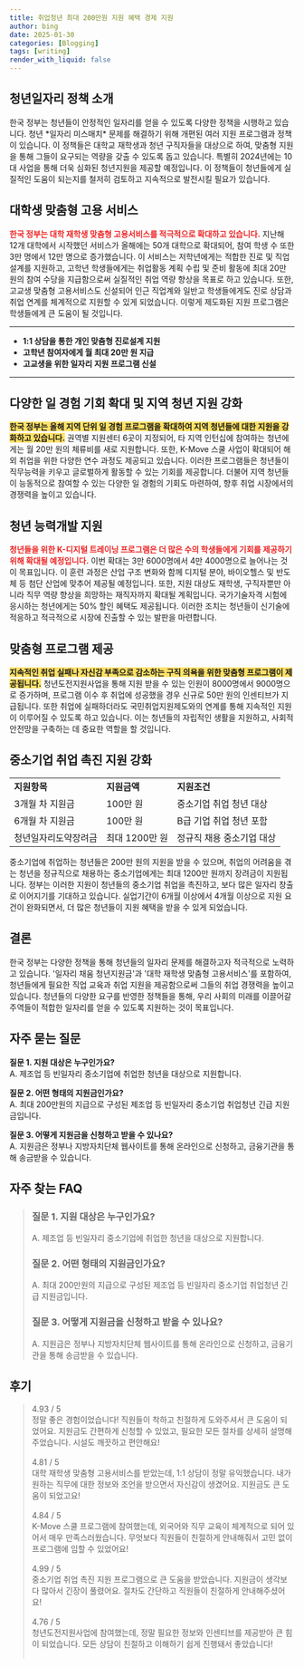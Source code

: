 ```yaml
---
title: 취업청년 최대 200만원 지원 혜택 경제 지원
author: bing
date: 2025-01-30
categories: [Blogging]
tags: [writing]
render_with_liquid: false
---
```



<h2 id='청년일자리정책소개'>청년일자리 정책 소개</h2>

<p>한국 정부는 청년들이 안정적인 일자리를 얻을 수 있도록 다양한 정책을 시행하고 있습니다. 청년 *일자리 미스매치* 문제를 해결하기 위해 개편된 여러 지원 프로그램과 정책이 있습니다. 이 정책들은 대학교 재학생과 청년 구직자들을 대상으로 하여, 맞춤형 지원을 통해 그들이 요구되는 역량을 갖출 수 있도록 돕고 있습니다. 특별히 2024년에는 10대 사업을 통해 더욱 심화된 청년지원을 제공할 예정입니다. 이 정책들이 청년들에게 실질적인 도움이 되는지를 철저히 검토하고 지속적으로 발전시킬 필요가 있습니다.</p>

<h2 id='대학생맞춤형고용서비스'>대학생 맞춤형 고용 서비스</h2>

<p><b><span style="color: #ee2323;">한국 정부는 대학 재학생 맞춤형 고용서비스를 적극적으로 확대하고 있습니다.</span></b> 지난해 12개 대학에서 시작했던 서비스가 올해에는 50개 대학으로 확대되어, 참여 학생 수 또한 3만 명에서 12만 명으로 증가했습니다. 이 서비스는 저학년에게는 적합한 진로 및 직업 설계를 지원하고, 고학년 학생들에게는 취업활동 계획 수립 및 준비 활동에 최대 20만 원의 참여 수당을 지급함으로써 실질적인 취업 역량 향상을 목표로 하고 있습니다. 또한, 고교생 맞춤형 고용서비스도 신설되어 인근 직업계와 일반고 학생들에게도 진로 상담과 취업 연계를 체계적으로 지원할 수 있게 되었습니다. 이렇게 제도화된 지원 프로그램은 학생들에게 큰 도움이 될 것입니다.</p>

<hr />

<ul>
    <li><b>1:1 상담을 통한 개인 맞춤형 진로설계 지원</b></li>
    <li><b>고학년 참여자에게 월 최대 20만 원 지급</b></li>
    <li><b>고교생을 위한 일자리 지원 프로그램 신설</b></li>
</ul>

<hr />

<h2 id='지역청년지원'>다양한 일 경험 기회 확대 및 지역 청년 지원 강화</h2>

<p><b><span style="background-color: #ffe066;">한국 정부는 올해 지역 단위 일 경험 프로그램을 확대하여 지역 청년들에 대한 지원을 강화하고 있습니다.</span></b> 권역별 지원센터 6곳이 지정되어, 타 지역 인턴십에 참여하는 청년에게는 월 20만 원의 체류비를 새로 지원합니다. 또한, K-Move 스쿨 사업이 확대되어 해외 취업을 위한 다양한 연수 과정도 제공되고 있습니다. 이러한 프로그램들은 청년들이 직무능력을 키우고 글로벌하게 활동할 수 있는 기회를 제공합니다. 더불어 지역 청년들이 능동적으로 참여할 수 있는 다양한 일 경험의 기회도 마련하여, 향후 취업 시장에서의 경쟁력을 높이고 있습니다.</p>

<h2 id='청년능력개발'>청년 능력개발 지원</h2>

<p><b><span style="color: #ee2323;">청년들을 위한 K-디지털 트레이닝 프로그램은 더 많은 수의 학생들에게 기회를 제공하기 위해 확대될 예정입니다.</span></b> 이번 확대는 3만 6000명에서 4만 4000명으로 늘어나는 것이 목표입니다. 이 훈련 과정은 산업 구조 변화와 함께 디지털 분야, 바이오헬스 및 반도체 등 첨단 산업에 맞추어 제공될 예정입니다. 또한, 지원 대상도 재학생, 구직자뿐만 아니라 직무 역량 향상을 희망하는 재직자까지 확대될 계획입니다. 국가기술자격 시험에 응시하는 청년에게는 50% 할인 혜택도 제공됩니다. 이러한 조치는 청년들이 신기술에 적응하고 적극적으로 시장에 진출할 수 있는 발판을 마련합니다.</p>

<h2 id='맞춤형프로그램'>맞춤형 프로그램 제공</h2>

<p><b><span style="background-color: #ffe066;">지속적인 취업 실패나 자신감 부족으로 감소하는 구직 의욕을 위한 맞춤형 프로그램이 제공됩니다.</span></b> 청년도전지원사업을 통해 지원 받을 수 있는 인원이 8000명에서 9000명으로 증가하며, 프로그램 이수 후 취업에 성공했을 경우 신규로 50만 원의 인센티브가 지급됩니다. 또한 취업에 실패하더라도 국민취업지원제도와의 연계를 통해 지속적인 지원이 이루어질 수 있도록 하고 있습니다. 이는 청년들의 자립적인 생활을 지원하고, 사회적 안전망을 구축하는 데 중요한 역할을 할 것입니다.</p>

<h2 id='중소기업장려금'>중소기업 취업 촉진 지원 강화</h2>

<table>
    <tr>
        <td><b>지원항목</b></td>
        <td><b>지원금액</b></td>
        <td><b>지원조건</b></td>
    </tr>
    <tr>
        <td>3개월 차 지원금</td>
        <td>100만 원</td>
        <td>중소기업 취업 청년 대상</td>
    </tr>
    <tr>
        <td>6개월 차 지원금</td>
        <td>100만 원</td>
        <td>B급 기업 취업 청년 포함</td>
    </tr>
    <tr>
        <td>청년일자리도약장려금</td>
        <td>최대 1200만 원</td>
        <td>정규직 채용 중소기업 대상</td>
    </tr>
</table>

<p>중소기업에 취업하는 청년들은 200만 원의 지원을 받을 수 있으며, 취업의 어려움을 겪는 청년을 정규직으로 채용하는 중소기업에게는 최대 1200만 원까지 장려금이 지원됩니다. 정부는 이러한 지원이 청년들의 중소기업 취업을 촉진하고, 보다 많은 일자리 창출로 이어지기를 기대하고 있습니다. 실업기간이 6개월 이상에서 4개월 이상으로 지원 요건이 완화되면서, 더 많은 청년들이 지원 혜택을 받을 수 있게 되었습니다.</p>

<h2 id='결론'>결론</h2>

<p>한국 정부는 다양한 정책을 통해 청년들의 일자리 문제를 해결하고자 적극적으로 노력하고 있습니다. '일자리 채움 청년지원금'과 '대학 재학생 맞춤형 고용서비스'를 포함하여, 청년들에게 필요한 직업 교육과 취업 지원을 제공함으로써 그들의 취업 경쟁력을 높이고 있습니다. 청년들의 다양한 요구를 반영한 정책들을 통해, 우리 사회의 미래를 이끌어갈 주역들이 적합한 일자리를 얻을 수 있도록 지원하는 것이 목표입니다.</p>

<h2 id='자주묻는질문'>자주 묻는 질문</h2>

<p><b>질문 1. 지원 대상은 누구인가요?</b><br>A. 제조업 등 빈일자리 중소기업에 취업한 청년을 대상으로 지원합니다.</p>

<p><b>질문 2. 어떤 형태의 지원금인가요?</b><br>A. 최대 200만원의 지급으로 구성된 제조업 등 빈일자리 중소기업 취업청년 긴급 지원금입니다.</p>

<p><b>질문 3. 어떻게 지원금을 신청하고 받을 수 있나요?</b><br>A. 지원금은 정부나 지방자치단체 웹사이트를 통해 온라인으로 신청하고, 금융기관을 통해 송금받을 수 있습니다.</p>


<h2 id='자주_찾는_FAQ'>자주 찾는 FAQ</h2>
<div itemscope="" itemtype="https://schema.org/FAQPage"> 
<blockquote> 
<div itemscope="" itemprop="mainEntity" itemtype="https://schema.org/Question"> 
<h3 itemprop="name">질문 1. 지원 대상은 누구인가요?</h3> 
<div itemscope="" itemprop="acceptedAnswer" itemtype="https://schema.org/Answer"> 
<span itemprop="text"> 
<p>A. 제조업 등 빈일자리 중소기업에 취업한 청년을 대상으로 지원합니다.</p> 
</span> 
</div> 
</div> 
<div itemscope="" itemprop="mainEntity" itemtype="https://schema.org/Question"> 
<h3 itemprop="name">질문 2. 어떤 형태의 지원금인가요?</h3> 
<div itemscope="" itemprop="acceptedAnswer" itemtype="https://schema.org/Answer"> 
<span itemprop="text"> 
<p>A. 최대 200만원의 지급으로 구성된 제조업 등 빈일자리 중소기업 취업청년 긴급 지원금입니다.</p> 
</span> 
</div> 
</div> 
<div itemscope="" itemprop="mainEntity" itemtype="https://schema.org/Question"> 
<h3 itemprop="name">질문 3. 어떻게 지원금을 신청하고 받을 수 있나요?</h3> 
<div itemscope="" itemprop="acceptedAnswer" itemtype="https://schema.org/Answer"> 
<span itemprop="text"> 
<p>A. 지원금은 정부나 지방자치단체 웹사이트를 통해 온라인으로 신청하고, 금융기관을 통해 송금받을 수 있습니다.</p> 
</span> 
</div> 
</div> 
</blockquote> 
</div>
<h2 id='후기'>후기</h2>
<div itemscope itemtype="https://schema.org/Product">
  <blockquote>
  <div itemprop="review" itemscope itemtype="https://schema.org/Review">
      <div itemprop="reviewRating" itemscope itemtype="https://schema.org/Rating"> <span itemprop="ratingValue">4.93</span> / <span itemprop="bestRating">5</span> </div>
      <span itemprop="reviewBody">정말 좋은 경험이었습니다! 직원들이 착하고 친절하게 도와주셔서 큰 도움이 되었어요. 지원금도 간편하게 신청할 수 있었고, 필요한 모든 절차를 상세히 설명해주었습니다. 시설도 깨끗하고 편안해요!</span>
  </div>
  <br>
  <div itemprop="review" itemscope itemtype="https://schema.org/Review">
      <div itemprop="reviewRating" itemscope itemtype="https://schema.org/Rating"> <span itemprop="ratingValue">4.81</span> / <span itemprop="bestRating">5</span> </div>
      <span itemprop="reviewBody">대학 재학생 맞춤형 고용서비스를 받았는데, 1:1 상담이 정말 유익했습니다. 내가 원하는 직무에 대한 정보와 조언을 받으면서 자신감이 생겼어요. 지원금도 큰 도움이 되었고요!</span>
  </div>
  <br>
  <div itemprop="review" itemscope itemtype="https://schema.org/Review">
      <div itemprop="reviewRating" itemscope itemtype="https://schema.org/Rating"> <span itemprop="ratingValue">4.84</span> / <span itemprop="bestRating">5</span> </div>
      <span itemprop="reviewBody">K-Move 스쿨 프로그램에 참여했는데, 외국어와 직무 교육이 체계적으로 되어 있어서 매우 만족스러웠습니다. 무엇보다 직원들이 친절하게 안내해줘서 고민 없이 프로그램에 임할 수 있었어요!</span>
  </div>
  <br>
  <div itemprop="review" itemscope itemtype="https://schema.org/Review">
      <div itemprop="reviewRating" itemscope itemtype="Rating"> <span itemprop="ratingValue">4.99</span> / <span itemprop="bestRating">5</span> </div>
      <span itemprop="reviewBody">중소기업 취업 촉진 지원 프로그램으로 큰 도움을 받았습니다. 지원금이 생각보다 많아서 긴장이 풀렸어요. 절차도 간단하고 직원들이 친절하게 안내해주셨어요!</span>
  </div>
  <br>
  <div itemprop="review" itemscope itemtype="https://schema.org/Review">
      <div itemprop="reviewRating" itemscope itemtype="Rating"> <span itemprop="ratingValue">4.76</span> / <span itemprop="bestRating">5</span> </div>
      <span itemprop="reviewBody">청년도전지원사업에 참여했는데, 정말 필요한 정보와 인센티브를 제공받아 큰 힘이 되었습니다. 모든 상담이 친절하고 이해하기 쉽게 진행돼서 좋았습니다!</span>
  </div>
  <br>
  </blockquote>
</div>
